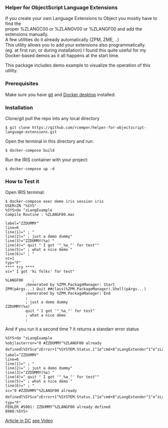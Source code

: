 ### Helper for ObjectScript Language Extensions
If you create your own Language Extensions to Object you mostly have to find the  
proper %ZLANGC00 or %ZLANGV00 or %ZLANGF00 and add the extensions manually.  
A few utilities do it already automatically (ZPM, ZME, ..)   
This utility allows you to add your extensions also programmatically.   
    (eg. at first run, or during installation)
I found this quite useful for my Docker-based demos as it all happens at the start time.
 
This package includes demo example to visualize the operation of this utility.

### Prerequisites
Make sure you have [git](https://git-scm.com/book/en/v2/Getting-Started-Installing-Git) and [Docker desktop](https://www.docker.com/products/docker-desktop) installed.

### Installation 
Clone/git pull the repo into any local directory
```
$ git clone https://github.com/rcemper/helper-for-objectscript-language-extensions.git
```
Open the terminal in this directory and run:
```
$ docker-compose build
```
Run the IRIS container with your project:
```
$ docker-compose up -d
```
### How to Test it
Open IRIS terminal:
```
$ docker-compose exec demo iris session iris
USER>ZN "%SYS"
%SYS>do ^zLangExample
Compile Routine : %ZLANGF00.mac
 
label="ZZDUMMY"
line=6
line(1)=" ; "
line(2)=" ; just a demo dummy"
line(3)="ZZDUMMY(%a) "
line(4)=" quit " I got '"_%a_"' for test""
line(5)=" ; what a nice demo "
line(6)=" ; "
sc=1
typ="F"
**** try ****
sc=" I got 'hi folks' for test"
 
%LANGF00    ;
         ;Generated by %ZPM.PackageManager: Start
ZPM(pArgs...) Quit ##class(%ZPM.PackageManager).Shell(pArgs...)
         ;Generated by %ZPM.PackageManager: End
         ;
         ; just a demo dummy
ZZDUMMY(%a)
         quit " I got '"_%a_"' for test"
         ; what a nice demo
         ;
```
And if you run it a second time ?
it returns a standarr error status
~~~
%SYS>do ^zLangExample
%objlasterror="0 #ZZDUMMY^%ZLANGF00 already definedl%SYSce^zError+1^%SYSTEM.Status.1^1e^cmd+8^zLangExtender^1"e^zLangExample+10^zLangExample^1d^^^0"
label="ZZDUMMY"
line=6
line(1)=" ; "
line(2)=" ; just a demo dummy"
line(3)="ZZDUMMY(%a) "
line(4)=" quit " I got '"_%a_"' for test""
line(5)=" ; what a nice demo "
line(6)=" ; "
sc="0 #ZZDUMMY^%ZLANGF00 already definedl%SYSce^zError+1^%SYSTEM.Status.1^1e^cmd+8^zLangExtender^1"e^zLangExample+10^zLangExample^1d^^^0"
typ="F"
FEHLER #5001: ZZDUMMY^%ZLANGF00 already defined
8980:%SYS>
~~~

[Article in DC](https://community.intersystems.com/post/helper-objectscript-language-extensions)
[see Video]()

